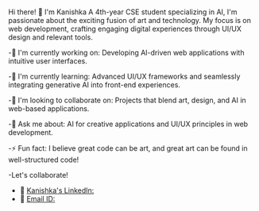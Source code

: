 ###
Hi there! 👋 I'm Kanishka 
A 4th-year CSE student specializing in AI, I'm passionate about the exciting fusion of art and technology. My focus is on web development, crafting engaging digital experiences through UI/UX design and relevant tools.

-🔭 I'm currently working on: Developing AI-driven web applications with intuitive user interfaces.<br />

-🌱 I'm currently learning: Advanced UI/UX frameworks and seamlessly integrating generative AI into front-end experiences.<br />

-👯 I'm looking to collaborate on: Projects that blend art, design, and AI in web-based applications.<br />

-💬 Ask me about: AI for creative applications and UI/UX principles in web development.<br />

-⚡ Fun fact: I believe great code can be art, and great art can be found in well-structured code!<br />

-Let's collaborate!
* 🤝 [Kanishka's LinkedIn:](https://www.linkedin.com/in/kanishka-jingar-85b02824b?utm_source=share&utm_campaign=share_via&utm_content=profile&utm_medium=android_app)
* 🔗 [Email ID:](jkanishka2304@gmail.com)
